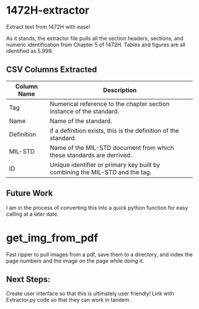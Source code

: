 # 1472H-extractor
Extract text from 1472H with ease! 

As it stands, the extractor file pulls all the section headers, sections, and numeric identification from Chapter 5 of 1472H.
Tables and figures are all identified as 5.999.

## CSV Columns Extracted
| Column Name | Description |
| ----------- | ----------- |
| Tag | Numerical reference to the chapter.section instance of the standard. |
| Name | Name of the standard. |
| Definition | if a definition exists, this is the definition	of the standard. |
| MIL-STD	| Name of the MIL-STD document from which these standards are derrived. |
| ID | Unique identifier or primary key built by combining the MIL-STD and the tag. |

## Future Work
I am in the process of converting this into a quick python function for easy calling at a later date. 

# get_img_from_pdf
Fast ripper to pull images from a pdf, save them to a directory, and index the page numbers and the image on the page while doing it. 

## Next Steps: 
Create user interface so that this is ultimately user friendly! 
Link with Extractor.py code so that they can work in tandem. 
